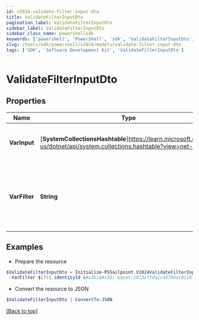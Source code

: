 ```yaml
---
id: v2024-validate-filter-input-dto
title: ValidateFilterInputDto
pagination_label: ValidateFilterInputDto
sidebar_label: ValidateFilterInputDto
sidebar_class_name: powershellsdk
keywords: ['powershell', 'PowerShell', 'sdk', 'ValidateFilterInputDto'] 
slug: /tools/sdk/powershell/v2024/models/validate-filter-input-dto
tags: ['SDK', 'Software Development Kit', 'ValidateFilterInputDto']
---
```



# ValidateFilterInputDto

## Properties

Name | Type | Description | Notes
------------ | ------------- | ------------- | -------------
**VarInput** |  [**SystemCollectionsHashtable**]https://learn.microsoft.com/en-us/dotnet/api/system.collections.hashtable?view=net-9.0 | Mock input to evaluate filter expression against. | [required]
**VarFilter** |  **String** | JSONPath filter to conditionally invoke trigger when expression evaluates to true. | [required]

## Examples

- Prepare the resource
```powershell
$ValidateFilterInputDto = Initialize-PSSailpoint.V2024ValidateFilterInputDto  -VarInput {identityId&#x3D;201327fda1c44704ac01181e963d463c} `
 -VarFilter $[?($.identityId &#x3D;&#x3D; &quot;201327fda1c44704ac01181e963d463c&quot;)]
```

- Convert the resource to JSON
```powershell
$ValidateFilterInputDto | ConvertTo-JSON
```


[[Back to top]](#) 

